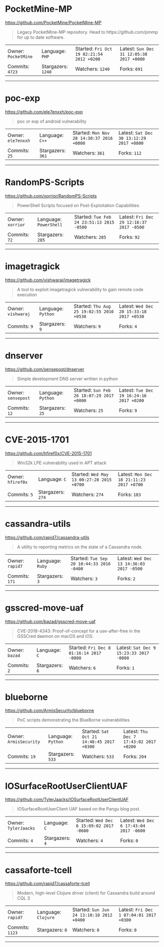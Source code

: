 # PocketMine-MP

https://github.com/PocketMine/PocketMine-MP
<blockquote>
Legacy PocketMine-MP repository. Head to https://github.com/pmmp for up to date software.
</blockquote>

<table>
<tr><td>Owner: <code>PocketMine</code></td>
    <td>Language: <code>PHP</code></td>
    <td>Started: <code>Fri Oct 19 02:21:54 2012 +0200</code></td>
    <td>Latest: <code>Sun Dec 31 12:05:38 2017 +0000</code></td></tr>
<tr><td>Commits: <code>4723</code></td>
    <td>Stargazers: <code>1240</code></td>
    <td>Watchers: <code>1240</code></td>
    <td>Forks: <code>691</code></td></tr>
</table>

---

# poc-exp

https://github.com/ele7enxxh/poc-exp
<blockquote>
poc or exp of android vulnerability
</blockquote>

<table>
<tr><td>Owner: <code>ele7enxxh</code></td>
    <td>Language: <code>C++</code></td>
    <td>Started: <code>Mon Nov 28 14:30:37 2016 +0800</code></td>
    <td>Latest: <code>Sat Dec 30 13:12:29 2017 +0800</code></td></tr>
<tr><td>Commits: <code>25</code></td>
    <td>Stargazers: <code>361</code></td>
    <td>Watchers: <code>361</code></td>
    <td>Forks: <code>112</code></td></tr>
</table>

---

# RandomPS-Scripts

https://github.com/xorrior/RandomPS-Scripts
<blockquote>
PowerShell Scripts focused on Post-Exploitation Capabilities
</blockquote>

<table>
<tr><td>Owner: <code>xorrior</code></td>
    <td>Language: <code>PowerShell</code></td>
    <td>Started: <code>Tue Feb 24 23:51:13 2015 -0500</code></td>
    <td>Latest: <code>Fri Dec 29 12:16:37 2017 -0500</code></td></tr>
<tr><td>Commits: <code>72</code></td>
    <td>Stargazers: <code>285</code></td>
    <td>Watchers: <code>285</code></td>
    <td>Forks: <code>92</code></td></tr>
</table>

---

# imagetragick

https://github.com/vishwaraj/imagetragick
<blockquote>
A tool to exploit imagetragick vulnerability to gain remote code execution 
</blockquote>

<table>
<tr><td>Owner: <code>vishwaraj</code></td>
    <td>Language: <code>Python</code></td>
    <td>Started: <code>Thu Aug 25 19:02:55 2016 +0530</code></td>
    <td>Latest: <code>Wed Dec 20 15:33:18 2017 +0530</code></td></tr>
<tr><td>Commits: <code>9</code></td>
    <td>Stargazers: <code>9</code></td>
    <td>Watchers: <code>9</code></td>
    <td>Forks: <code>4</code></td></tr>
</table>

---

# dnserver

https://github.com/sensepost/dnserver
<blockquote>
Simple development DNS server written in python
</blockquote>

<table>
<tr><td>Owner: <code>sensepost</code></td>
    <td>Language: <code>Python</code></td>
    <td>Started: <code>Sun Feb 26 18:07:29 2017 +0000</code></td>
    <td>Latest: <code>Tue Dec 19 16:24:16 2017 +0200</code></td></tr>
<tr><td>Commits: <code>12</code></td>
    <td>Stargazers: <code>25</code></td>
    <td>Watchers: <code>25</code></td>
    <td>Forks: <code>9</code></td></tr>
</table>

---

# CVE-2015-1701

https://github.com/hfiref0x/CVE-2015-1701
<blockquote>
Win32k LPE vulnerability used in APT attack
</blockquote>

<table>
<tr><td>Owner: <code>hfiref0x</code></td>
    <td>Language: <code>C</code></td>
    <td>Started: <code>Wed May 13 00:27:28 2015 +0700</code></td>
    <td>Latest: <code>Mon Dec 18 21:11:23 2017 +0700</code></td></tr>
<tr><td>Commits: <code>5</code></td>
    <td>Stargazers: <code>274</code></td>
    <td>Watchers: <code>274</code></td>
    <td>Forks: <code>183</code></td></tr>
</table>

---

# cassandra-utils

https://github.com/rapid7/cassandra-utils
<blockquote>
A utility to reporting metrics on the state of a Cassandra node.
</blockquote>

<table>
<tr><td>Owner: <code>rapid7</code></td>
    <td>Language: <code>Ruby</code></td>
    <td>Started: <code>Tue Sep 20 10:44:33 2016 -0400</code></td>
    <td>Latest: <code>Wed Dec 13 14:36:03 2017 -0500</code></td></tr>
<tr><td>Commits: <code>171</code></td>
    <td>Stargazers: <code>3</code></td>
    <td>Watchers: <code>3</code></td>
    <td>Forks: <code>2</code></td></tr>
</table>

---

# gsscred-move-uaf

https://github.com/bazad/gsscred-move-uaf
<blockquote>
CVE-2018-4343: Proof-of-concept for a use-after-free in the GSSCred daemon on macOS and iOS.
</blockquote>

<table>
<tr><td>Owner: <code>bazad</code></td>
    <td>Language: <code>C</code></td>
    <td>Started: <code>Fri Dec 8 01:16:14 2017 -0800</code></td>
    <td>Latest: <code>Sat Dec 9 15:23:33 2017 -0800</code></td></tr>
<tr><td>Commits: <code>2</code></td>
    <td>Stargazers: <code>6</code></td>
    <td>Watchers: <code>6</code></td>
    <td>Forks: <code>1</code></td></tr>
</table>

---

# blueborne

https://github.com/ArmisSecurity/blueborne
<blockquote>
PoC scripts demonstrating the BlueBorne vulnerabilities
</blockquote>

<table>
<tr><td>Owner: <code>ArmisSecurity</code></td>
    <td>Language: <code>Python</code></td>
    <td>Started: <code>Sat Oct 21 14:48:45 2017 +0300</code></td>
    <td>Latest: <code>Thu Dec 7 17:43:02 2017 +0200</code></td></tr>
<tr><td>Commits: <code>19</code></td>
    <td>Stargazers: <code>533</code></td>
    <td>Watchers: <code>533</code></td>
    <td>Forks: <code>204</code></td></tr>
</table>

---

# IOSurfaceRootUserClientUAF

https://github.com/TylerJaacks/IOSurfaceRootUserClientUAF
<blockquote>
IOSurfaceRootUserClient UAF based on the Pangu blog post.
</blockquote>

<table>
<tr><td>Owner: <code>TylerJaacks</code></td>
    <td>Language: <code>C</code></td>
    <td>Started: <code>Wed Dec 6 15:09:02 2017 -0600</code></td>
    <td>Latest: <code>Wed Dec 6 17:43:04 2017 -0600</code></td></tr>
<tr><td>Commits: <code>4</code></td>
    <td>Stargazers: <code>4</code></td>
    <td>Watchers: <code>4</code></td>
    <td>Forks: <code>0</code></td></tr>
</table>

---

# cassaforte-tcell

https://github.com/rapid7/cassaforte-tcell
<blockquote>
Modern, high-level Clojure driver (client) for Cassandra build around CQL 3
</blockquote>

<table>
<tr><td>Owner: <code>rapid7</code></td>
    <td>Language: <code>Clojure</code></td>
    <td>Started: <code>Sun Jun 24 13:10:10 2012 +0400</code></td>
    <td>Latest: <code>Fri Dec 1 07:04:01 2017 +0300</code></td></tr>
<tr><td>Commits: <code>1123</code></td>
    <td>Stargazers: <code>0</code></td>
    <td>Watchers: <code>0</code></td>
    <td>Forks: <code>0</code></td></tr>
</table>

---

